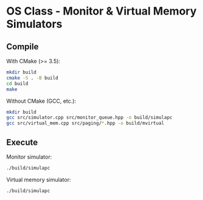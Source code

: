 # OS Class - Monitor & Virtual Memory Simulators

## Compile

With CMake (>= 3.5):
```bash
mkdir build
cmake -S . -B build
cd build
make
```

Without CMake (GCC, etc.):
```bash
mkdir build
gcc src/simulator.cpp src/monitor_queue.hpp -o build/simulapc
gcc src/virtual_mem.cpp src/paging/*.hpp -o build/mvirtual
```

## Execute

Monitor simulator:
```bash
./build/simulapc
```

Virtual memory simulator:
```bash
./build/simulapc
```

